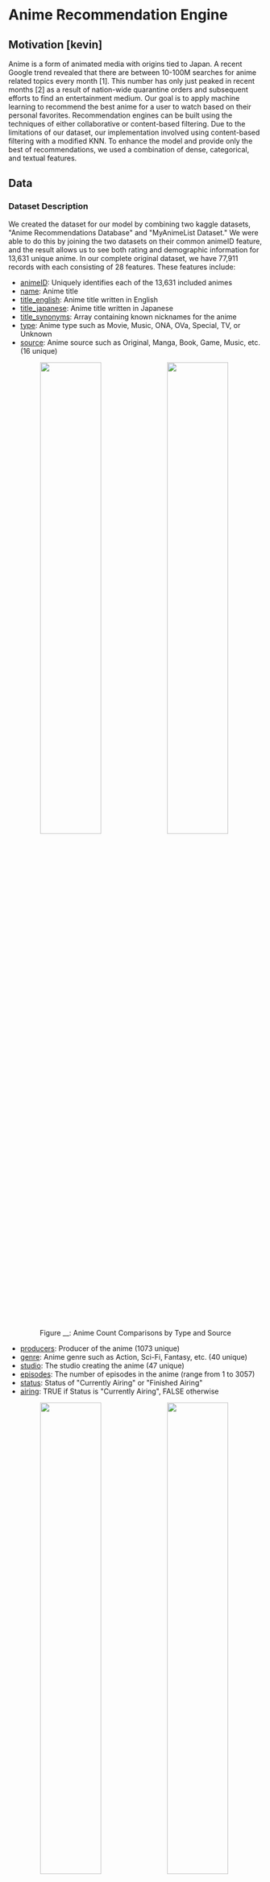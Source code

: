 # Anime Recommendation Engine

## Motivation [kevin]
Anime is a form of animated media with origins tied to Japan. A recent Google trend revealed that there are between 10-100M searches for anime related topics every month [1]. This number has only just peaked in recent months [2] as a result of nation-wide quarantine orders and subsequent efforts to find an entertainment medium. Our goal is to apply machine learning to recommend the best anime for a user to watch based on their personal favorites. Recommendation engines can be built using the techniques of either collaborative or content-based filtering. Due to the limitations of our dataset, our implementation involved using content-based filtering with a modified KNN. To enhance the model and provide only the best of recommendations, we used a combination of dense, categorical, and textual features.

## Data

### Dataset Description
We created the dataset for our model by combining two kaggle datasets, "Anime Recommendations Database" and "MyAnimeList Dataset." We were able to do this by joining the two datasets on their common animeID feature, and the result allows us to see both rating and demographic information for 13,631 unique anime. In our complete original dataset, we have 77,911 records with each consisting of 28 features. These features include: 
+ <ins>animeID</ins>: Uniquely identifies each of the 13,631 included animes
+ <ins>name</ins>: Anime title
+ <ins>title_english</ins>: Anime title written in English
+ <ins>title_japanese</ins>: Anime title written in Japanese
+ <ins>title_synonyms</ins>: Array containing known nicknames for the anime
+ <ins>type</ins>: Anime type such as Movie, Music, ONA, OVa, Special, TV, or Unknown
+ <ins>source</ins>: Anime source such as Original, Manga, Book, Game, Music, etc. (16 unique)

<p align='center'>
<img src="/ML4Anime/graphs/Type Chart.PNG" style="float: left; width: 49%; margin-right: 1%; margin-bottom: 0.5em;"><img src="/ML4Anime/graphs/Source Chart.PNG" style="float: left; width: 49%; margin-right: 1%; margin-bottom: 0.5em;">
<p style="clear: both;"></p>
</p>

<p align='center'>Figure __: Anime Count Comparisons by Type and Source</p>

+ <ins>producers</ins>: Producer of the anime (1073 unique)
+ <ins>genre</ins>: Anime genre such as Action, Sci-Fi, Fantasy, etc. (40 unique)
+ <ins>studio</ins>: The studio creating the anime (47 unique)
+ <ins>episodes</ins>: The number of episodes in the anime (range from 1 to 3057)
+ <ins>status</ins>: Status of "Currently Airing" or "Finished Airing"
+ <ins>airing</ins>: TRUE if Status is "Currently Airing", FALSE otherwise

<p align='center'>
<img src="/ML4Anime/graphs/Genre Chart.PNG" style="float: left; width: 49%; margin-right: 1%; margin-bottom: 0.5em;"><img src="/ML4Anime/graphs/Airing Chart.PNG" style="float: left; width: 49%; margin-right: 1%; margin-bottom: 0.5em;">
<p style="clear: both;"></p>
</p>

<p align='center'>
  Figure __: Anime Count Comparison by Genre and Airing Status
</p>

+ <ins>start_date</ins>: Date that the anime started airing (ranges from 1/1/1917 to 2/3/2019)
+ <ins>end_date</ins>: Date that the anime stopped airing (ranges from 2/2/1962 to 9/2/2019)
+ <ins>duration</ins>: Episode length such as 24 min, 1 hr 55 min, etc. (ranges from 7 sec to 3 hr 51 min)
+ <ins>rating</ins>: Audience rating such as None, G, PG, PG-13, R 17+, or R+
+ <ins>score</ins>: Average rating for the anime (ranges from 1 to 10)

<p align='center'>
<img src="/ML4Anime/graphs/Rating Chart.PNG" style="float: left; width: 49%; margin-right: 1%; margin-bottom: 0.5em;"><img src="/ML4Anime/graphs/Score Chart.PNG" style="float: left; width: 49%; margin-right: 1%; margin-bottom: 0.5em;">
<p style="clear: both;"></p>
</p>

<p align='center'>Figure __: Anime Count Comparisons by Rating and Score</p>

+ <ins>scored_by</ins>: Number of people who scored the anime (ranges from 0 to 1107955)
+ <ins>rank</ins>: Rank of the anime (ranges from 1 to 13838)
+ <ins>popularity</ins>: Popularity rank according to MyAnimeList.net (ranges from 1 to 15474)
+ <ins>members</ins>: Number of community members in the anime's group (ranges from 6 to 1610561)
+ <ins>favorites</ins>: Number of times the anime has been added to a person's favorites (ranges from 0 to 120331)
+ <ins>synopsis</ins>: Paragraph description of the anime storyline
+ <ins>background</ins>: Paragraph description of the history behind the anime's creation
+ <ins>premiered</ins>: Season that the anime premiered (ranges from Spring 1961 to Winter 2019)
+ <ins>broadcast</ins>: Scheduled broadcast time each week for the anime
+ <ins>related</ins>: Dictionary recording of any known related anime series

### Pre-processing [techniques we used, cleaning text, one-hot encoding, normalizing, graphs, correlation matrix, word embeddings, talk about correlations, etc] - [sanders, stella, savannah]

Before we were able to use the data, we first had to clean it by removing the unnecessary columns and replacing NA values with 0s. Following this, we also one-hot encoded all of the categorical data columns (i.e. genre, studio, source, producers, rating, type). One-hot encoding not only reduced the number of rows in our dataset by ensuring that each anime only occupied one row, but also prepared the dataset for constructing the vectors during the data modelling phase. 

In addition to the categorical data columns, our dataset conveniently held a wealth of information for us in the form of a textual synopsis for each anime. To utilize of this, we used a pretrained word2vec model by Google that was trained on the Google News corpus (over 300 billion words) to output 300-dimensional word vectors. The idea was to use the word embeddings to capture the semantics of the summary in an attempt to use these features to find other anime with similar summaries in semantics. In order to ensure that the input to the model was standardized, the synopsis for each anime was pre-processed to ensure that they were properly formatted and consisted of only words of interest. We removed all punctuations and capitalization, as well as common words such as “a”, “an”, and “in” using the list of default stopwords used by MySQL’s MyISAM search indexes. This significantly reduced the amount of words we were working with as the size of our word bank decreased from 34354 to 21259, and the maximum length of the synopses decreased from 540 to 290. We then computed a 1x300 **synopsis summary vector** for each anime by plugging in every word of the synopsis into the word2vec model and averaging all of the vectors. Note, fictional words specific to an anime (such as "Geass" or names like "Lelouch") may not generate a resulting word embedding, in which case the word is simply ignored in the final calculation of the synopsis summary vector.

<p align='center'>
  <img src="/ML4Anime/graphs/synopsis_summary_vector.jpg" width="500"/>
</p>
<p align='center'>
  Figure __: Synopsis summary vector
</p>

Ultimately, each anime had a corresponding feature vector of shape 1x414. To better understand our feature set and intrinsic relationships amongst features, the following correlation matrices (performed on subsets of features for visibility) were generated:
<p align='center'>
  <img src="/ML4Anime/graphs/stats_genre_corr_matrix.jpg" width="500"/>
</p>
<p align='center'>
  Figure __: Correlation matrix for stats and genre features
</p>

The above *stats* correlation matrix shows many expected behaviors. For example: a very strong negative correlation between score and ranking, and a very strong positive correlation between members and number of favorites. Likewise, there are relatively strong positive correlations between the genres of "Ecchi" and "Harem", and "Fantasy" and "Magic". Particularly interesting was the fact that anime with the genre "Kids" had a much higher chance of being popular while anime labelled as "Romance" were more likely to be less popular. 


<p align='center'>
  <img src="/ML4Anime/graphs/stats_producecr_corr_matrix.jpg" width="500"/>
</p>
<p align='center'>
  Figure __: Correlation matrix for stats and producer features
</p>
The above correlation matrix shows the correlation matrix for the subset of our features containing information on the producer. While there were many producers to consider, the more notable ones: Aniplex, a flagship animation company owned by Sony, and Dentsu, Japan's largest advertising company, had positive correlations with respect to their scores, number of favorites, and number of members. 

### PCA [stella + kevin]

Due to the fact that our feature space was so large (primarily as a result of using textual features), we attempted to reduce the feature space by using PCA. By graphing the summed captured variance of each component, we deduced that using 300 components out of the total 412 was suitable for our needs as it covered 98% of the variance of our feature set. This PCA'ed version of our feature set was then used in our KNN model to find the best anime recommendations. 

<p align='center'>
  <img src="/ML4Anime/graphs/PCA_captured_var.jpg" width="500"/>
</p>
<p align='center'>
  Figure __: Captured variance of 300 components was 98%
</p>



In an attempt to better visualize the feature space, and the relative space and groupings of anime, we used PCA to convert down to 2D space. It is important to note that using 2 features only captures 12.2% of the total variance in our feature set, and thus the feature space visualization is not optimal but merely serves as a visualization to gain a better understanding of the dataset. 
<p align='center'>
  <img src="/ML4Anime/graphs/PCA-2D.jpg" width="500"/>
</p>
<p align='center'>
  Figure __: PCA of feature space into 2D space
</p>

### DBSCAN [kevin]

The PCA graph revealed that there were clearly distinct groups of anime being formed. To better understand these groups and the anime comprised within these groups, we conducted DBSCAN, an upsuperviseed clustering algorithm. In order to properly use DBSCAN, we tuned the *minpts* parameter by using the heuristic: minpts <= D+1. We set minpts=3 since our PCA reduced the number of dimensions of the feature space down to 2. *Epislon* was tuned by graphing and sorting the distances of 10th nearest neighbor of each point. The "elbow method" was used to set *epsilon* to 3. 
<p align='center'>
  <img src="/ML4Anime/graphs/DBSCAN_elbow_method.jpg" width="500"/>
</p>
<p align='center'>
  Figure __: Elbow method to tune the epsilon parameter for DBSCAN
</p>

The resulting DBSCAN consisted of 8 clusters and 18 noise points. 
<p align='center'>
  <img src="/ML4Anime/graphs/DBSCAN.jpg" width="500"/>
</p>
<p align='center'>
  Figure __: DBSCAN on PCA of feature space
</p>

Below is a deeper dive into a subset of specific anime within each cluster:

<p align='center'>
  <table>
    <thead>
      <tr>
        <th>Cluster 1</th>
        <th>Cluster 4</th>
        <th>Cluster 5</th>
        <th>Cluster 6</th>
        <th>Cluster Outlier</th>
      </tr>
    </thead>
    <tbody>
      <tr>
        <td><img src="/ML4Anime/graphs/cluster1_topk.jpg" width="500"/></td>
        <td><img src="/ML4Anime/graphs/cluster4_topk.jpg" width="500"/></td>
        <td><img src="/ML4Anime/graphs/cluster5_topk.jpg" width="500"/></td>
        <td><img src="/ML4Anime/graphs/cluster6_topk.jpg" width="500"/></td>
        <td><img src="/ML4Anime/graphs/cluster_outlier_topk.jpg" width="500"/></td>
      </tr>
    </tbody>
  </table>
</p>


## Modelling & Results
### Modelling [average of the vector representation of each anime, what distance metric was used, etc]
The KNN algorithm seeks to find the k most similar anime to the current anime. However, often times it is very difficult for users to be able to capture the full breadth of their anime preferences in a single anime. In our modified KNN algorithm, we allow users to input an arbitrary amount of anime that they like in an attempt to better understand and recommend anime catered to their preference. Assume a user inputs *n* different anime that they enjoyed. To model this, we average out the *n* feature vectors of each of those anime and compute KNN on this new vector that ideally captures the essence of each of their preferred animes.
<p align='center'>
  <img src="/ML4Anime/graphs/KNN_input_vector.jpg" width="500"/>
</p>
<p align='center'>
  Figure __: KNN input vector
</p>
<p align='center'>
  <img src="/ML4Anime/graphs/KNN_input.jpg" width="500"/>
</p>
<p align='center'>
  Figure __: Graphical representation of KNN input vector
</p>



### Results [show results of KNN before normalizing/PCA, then after KNN on normalized or PCA'd dataset, show examples of results, no way to validate results] - [linsey]


## Conclusion [Stella]



### References [all of us]

1. Ellis, Theo J. "How the Anime Industry Has Grown Since 2004, According to Google Trends." _Anime Motivation_, animemotivation.com, 23 June 2018, https://animemotivation.com/anime-industry-growth-2004-to-2018/.      

2. Ellis, Theo J. "Why The Coronavirus Has Made Anime More Popular Than Ever." _Anime Motivation_, animemotivation.com, 24 March 2020, https://animemotivation.com/coronavirus-has-made-anime-more-popular/.